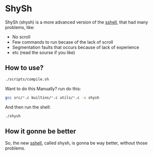 # ShySh
ShySh (shysh) is a more advanced version of the [sshell](https://github.com/shnfi/sshell), that had many problems, like:
- No scroll
- Few commands to run becase of the lack of scroll
- Segmentation faults that occurs because of lack of experience
- etc (read the sourse if you like)

## How to use?
```bash
./scripts/compile.sh
```
Want to do this Manually? run do this:
```bash
gcc src/*.c builtins/*.c utils/*.c -o shysh
```
And then run the shell:
```bash
./shysh
```

## How it gonne be better
So, the new [sshell](https://github.com/shnfi/sshell), called shysh, is gonna be way better, without those problems.